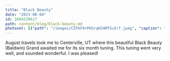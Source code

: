 ```yaml
---
title: "Black Beauty"
date: "2023-08-04"
id: 1694239617
path: content/blog/black-beauty.md
photoset: [{"path": "/images/CZFKF9rPKGrqHZ4MTSuSrf.jpeg", "caption": "Baldwin Grand- Centerville, UT", "thumbnail": "True"}]
---
```

August travels took me to Centerville, UT where this beautiful Black Beauty (Baldwin) Grand awaited me for its six month tuning. This tuning went very well, and sounded wonderful. I was pleased!